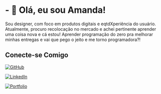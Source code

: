 # - 👋 Olá, eu sou Amanda!

Sou designer, com foco em produtos digitais e eqtdXperiência do usuário. Atualmente, procuro recolocação no mercado e achei pertinente aprender uma coisa nova e cá estou!
Aprender programação do zero pra melhorar minhas entregas e vai que pego o jeito e me torno programadora?!

## Conecte-se Comigo

[![GitHub](https://img.shields.io/badge/GitHub-100000?style=for-the-badge&logo=github&logoColor=white)](https://github.com/AmandaZanatta)

[![LinkedIn](https://img.shields.io/badge/LinkedIn-0077B5?style=for-the-badge&logo=linkedin&logoColor=white)](https://www.linkedin.com/in/amanda-zanatta/)

[![Portfolio](https://img.shields.io/badge/Portfolio-FF5722?style=for-the-badge&logo=todoist&logoColor=white)](https://www.amandazanatta.com/)
